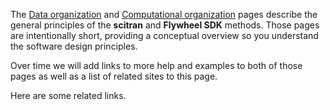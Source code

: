 The [Data organization](Data-organization) and [Computational organization](Computational-organization) pages describe the general principles of the **scitran** and **Flywheel SDK** methods. Those pages are intentionally short, providing a conceptual overview so you understand the software design principles.

Over time we will add links to more help and examples to both of those pages as well as a list of related sites to this page.

Here are some related links.


